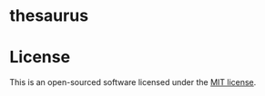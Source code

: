# thesaurus

# License
This is an open-sourced software licensed under the [MIT license](https://github.com/artin-fathzadeh/thesaurus/blob/main/LICENSE).
